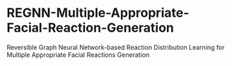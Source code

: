 # REGNN-Multiple-Appropriate-Facial-Reaction-Generation
Reversible Graph Neural Network-based Reaction Distribution Learning for Multiple Appropriate Facial Reactions Generation
